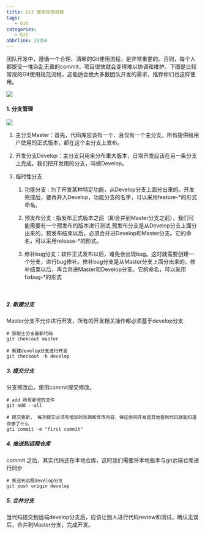 ```yaml
---
title: Git 使用规范流程
tags: 
   - Git
categories: 
   - Git
abbrlink: 29356
---
```


团队开发中，遵循一个合理、清晰的Git使用流程，是非常重要的。否则，每个人都提交一堆杂乱无章的commit，项目很快就会变得难以协调和维护。下图是比较常规的Git使用规范流程，这能适合绝大多数团队开发的需求，推荐你们也这样使用。

![](https://samzong.oss-cn-shenzhen.aliyuncs.com/blog/j4ndi.png)



#### 1.  分支管理

![](https://samzong.oss-cn-shenzhen.aliyuncs.com/blog/naweu.jpg)

1. 主分支Master：首先，代码库应该有一个、且仅有一个主分支。所有提供给用户使用的正式版本，都在这个主分支上发布。

2. 开发分支Develop：主分支只用来分布重大版本，日常开发应该在另一条分支上完成。我们把开发用的分支，叫做Develop。

3. 临时性分支

   1. 功能分支 : 为了开发某种特定功能，从Develop分支上面分出来的。开发完成后，要再并入Develop，功能分支的名字，可以采用feature-*的形式命名。

   2. 预发布分支 : 指发布正式版本之前（即合并到Master分支之前），我们可能需要有一个预发布的版本进行测试,预发布分支是从Develop分支上面分出来的，预发布结束以后，必须合并进Develop和Master分支。它的命名，可以采用release-*的形式。

   3. 修补bug分支：软件正式发布以后，难免会出现bug。这时就需要创建一个分支，进行bug修补。修补bug分支是从Master分支上面分出来的。修补结束以后，再合并进Master和Develop分支。它的命名，可以采用fixbug-*的形式

​

##### 2. 新建分支

Master分支不允许进行开发，所有的开发相关操作都必须基于develop分支.

```
# 获取主分支最新代码
git chekcout master

# 新建develop分支进行开发
git checkout -b develop
```

##### 3. 提交分支

分支修改后，使用commit提交修改。

```
# add 所有新增的文件
git add --all

# 提交更新， 每次提交必须写增加的东西和修改内容，保证协同开发是其他看到代码就能知道你做了什么
gti commit -m "first commit"
```



##### 4. 推送到远程仓库

commit 之后，其实代码还在本地仓库，这时我们需要将本地版本与git远端仓库进行同步

```
# 推送到远程develop分支
git push origin develop
```



##### 5. 合并分支

当代码提交到远端develop分支后，应该让别人进行代码review和测试，确认无误后，合并到Master分支，完成开发。
